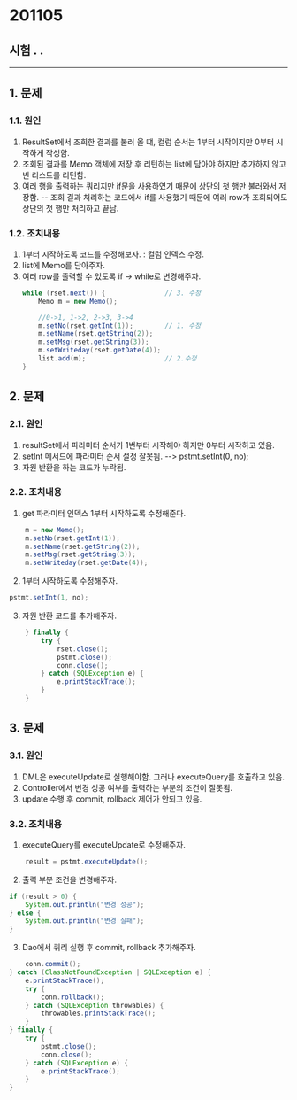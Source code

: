 

# 201105
## 시험 . . 
---

## 1. 문제

###  1.1. 원인
1. ResultSet에서 조회한 결과를 불러 올 떄, 컬럼 순서는 1부터 시작이지만 0부터 시작하게 작성함.
2. 조회된 결과를 Memo 객체에 저장 후 리턴하는 list에 담아야 하지만 추가하지 않고 빈 리스트를 리턴함.
3. 여러 행을 출력하는 쿼리지만 if문을 사용하였기 때문에 상단의 첫 행만 불러와서 저장함.
-- 조회 결과 처리하는 코드에서 if를 사용했기 때문에 여러 row가 조회되어도 상단의 첫 행만 처리하고 끝남.  
 
### 1.2. 조치내용
1. 1부터 시작하도록 코드를 수정해보자. : 컬럼 인덱스 수정.
2. list에 Memo를 담아주자.
3. 여러 row를 출력할 수 있도록 if -> while로 변경해주자.
    ```java
    while (rset.next()) {               // 3. 수정
	    Memo m = new Memo();

        //0->1, 1->2, 2->3, 3->4
	    m.setNo(rset.getInt(1));        // 1. 수정
	    m.setName(rset.getString(2));
	    m.setMsg(rset.getString(3));
	    m.setWriteday(rset.getDate(4));	
	    list.add(m);					// 2.수정
    }
    ```

## 2. 문제
### 2.1. 원인
1. resultSet에서 파라미터 순서가 1번부터 시작해야 하지만 0부터 시작하고 있음.
2. setInt 메서드에 파라미터 순서 설정 잘못됨. --> pstmt.setInt(0, no);
3. 자원 반환을 하는 코드가 누락됨.

### 2.2. 조치내용
1. get 파라미터 인덱스 1부터 시작하도록 수정해준다.
```java
    m = new Memo();
    m.setNo(rset.getInt(1));
    m.setName(rset.getString(2));
    m.setMsg(rset.getString(3));
    m.setWriteday(rset.getDate(4));
```

2. 1부터 시작하도록 수정해주자.
```java
pstmt.setInt(1, no);
```
3. 자원 반환 코드를 추가해주자.
```java
    } finally {
        try {
            rset.close();
            pstmt.close();
            conn.close();
        } catch (SQLException e) {
            e.printStackTrace();
        }
    }
```

## 3. 문제
### 3.1. 원인
1. DML은 executeUpdate로 실행해야함. 그러나 executeQuery를 호출하고 있음.  
2. Controller에서 변경 성공 여부를 출력하는 부분의 조건이 잘못됨.
3. update 수행 후 commit, rollback 제어가 안되고 있음.
### 3.2. 조치내용
1. executeQuery를 executeUpdate로 수정해주자.
```java
    result = pstmt.executeUpdate();
```

2. 출력 부분 조건을 변경해주자.
```java
if (result > 0) {
	System.out.println("변경 성공");
} else {
	System.out.println("변경 실패");
}
```

3. Dao에서 쿼리 실행 후 commit, rollback 추가해주자.
```java
    conn.commit();
} catch (ClassNotFoundException | SQLException e) {
    e.printStackTrace();
    try {
        conn.rollback();
    } catch (SQLException throwables) {
        throwables.printStackTrace();
    }
} finally {
    try {
        pstmt.close();
        conn.close();
    } catch (SQLException e) {
        e.printStackTrace();
    }
}
```
